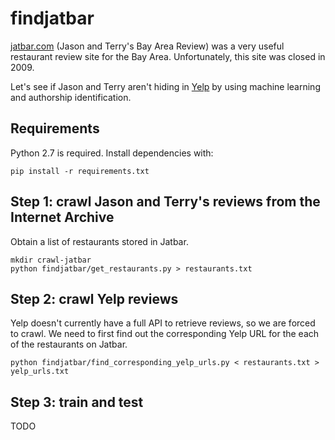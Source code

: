 # findjatbar

[jatbar.com](http://www.jatbar.com/) (Jason and Terry's Bay Area Review)
was a very useful restaurant review site for the Bay Area.
Unfortunately, this site was closed in 2009.

Let's see if Jason and Terry aren't hiding in [Yelp](http://www.yelp.com/) by using machine learning and authorship identification.

## Requirements

Python 2.7 is required. Install dependencies with:

    pip install -r requirements.txt

## Step 1: crawl Jason and Terry's reviews from the Internet Archive

Obtain a list of restaurants stored in Jatbar.

    mkdir crawl-jatbar
    python findjatbar/get_restaurants.py > restaurants.txt


## Step 2: crawl Yelp reviews

Yelp doesn't currently have a full API to retrieve reviews, so we are forced to crawl.
We need to first find out the corresponding Yelp URL for the each of the restaurants on Jatbar.

    python findjatbar/find_corresponding_yelp_urls.py < restaurants.txt > yelp_urls.txt

## Step 3: train and test

TODO
